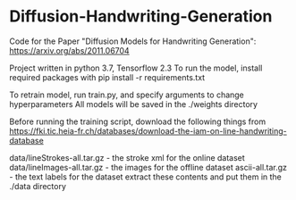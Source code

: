 # Diffusion-Handwriting-Generation
Code for the Paper "Diffusion Models for Handwriting Generation":
https://arxiv.org/abs/2011.06704

Project written in python 3.7, Tensorflow 2.3
To run the model, install required packages with 
pip install -r requirements.txt 

To retrain model, run train.py, and specify arguments to change hyperparameters
All models will be saved in the ./weights directory

Before running the training script, download the following things from 
https://fki.tic.heia-fr.ch/databases/download-the-iam-on-line-handwriting-database

data/lineStrokes-all.tar.gz   -   the stroke xml for the online dataset
data/lineImages-all.tar.gz    -   the images for the offline dataset
ascii-all.tar.gz              -   the text labels for the dataset
extract these contents and put them in the ./data directory 
